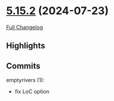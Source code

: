 # [5.15.2](https://github.com/WeakAuras/WeakAuras2/tree/5.15.2) (2024-07-23)

[Full Changelog](https://github.com/WeakAuras/WeakAuras2/compare/5.15.1...5.15.2)

## Highlights

  

## Commits

emptyrivers (1):

- fix LoC option


